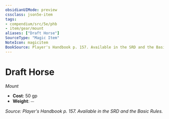 ```yaml
---
obsidianUIMode: preview
cssclass: json5e-item
tags:
- compendium/src/5e/phb
- item/gear/mount
aliases: ["Draft Horse"]
SourceType: "Magic Item"
NoteIcon: magicitem
BookSource: Player's Handbook p. 157. Available in the SRD and the Basic Rules.
---
```

# Draft Horse
*Mount*  

- **Cost**: 50 gp
- **Weight**: ⏤

*Source: Player's Handbook p. 157. Available in the SRD and the Basic Rules.*